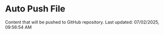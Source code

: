 # Auto Push File

Content that will be pushed to GitHub repository.
Last updated: 07/02/2025, 09:56:54 AM